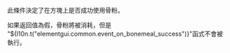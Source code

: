 此條件決定了在方塊上是否成功使用骨粉。

如果返回值為假，骨粉將被消耗，但是
"${l10n.t("elementgui.common.event_on_bonemeal_success")}"函式不會被執行。